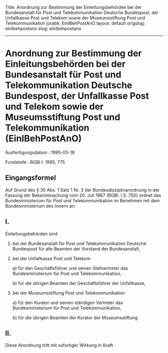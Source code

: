 Title: Anordnung zur Bestimmung der Einleitungsbehörden bei der Bundesanstalt für
  Post und Telekommunikation Deutsche Bundespost, der Unfallkasse Post und Telekom
  sowie der Museumsstiftung Post und Telekommunikation
jurabk: EinlBehPostAnO
layout: default
origslug: einlbehpostano
slug: einlbehpostano

---

# Anordnung zur Bestimmung der Einleitungsbehörden bei der Bundesanstalt für Post und Telekommunikation Deutsche Bundespost, der Unfallkasse Post und Telekom sowie der Museumsstiftung Post und Telekommunikation (EinlBehPostAnO)

Ausfertigungsdatum
:   1995-05-18

Fundstelle
:   BGBl I: 1995, 775



## Eingangsformel

Auf Grund des § 35 Abs. 1 Satz 1 Nr. 3 der Bundesdisziplinarordnung in
der Fassung der Bekanntmachung vom 20. Juli 1967 (BGBl. I S. 750)
ordnet das Bundesministerium für Post und Telekommunikation im
Benehmen mit dem Bundesministerium des Innern an:


## I.

Einleitungsbehörden sind

1.  bei der Bundesanstalt für Post und Telekommunikation Deutsche
    Bundespost für alle Beamten der Vorstand der Bundesanstalt,


2.  bei der Unfallkasse Post und Telekom

    a)  für den Geschäftsführer und seinen Stellvertreter das
        Bundesministerium für Post und Telekommunikation,


    b)  für die übrigen Beamten der Geschäftsführer der Unfallkasse,





3.  bei der Museumsstiftung Post und Telekommunikation

    a)  für den Kurator und seinen ständigen Vertreter das Bundesministerium
        für Post und Telekommunikation,


    b)  für die übrigen Beamten der Kurator der Museumsstiftung.








## II.

Diese Anordnung tritt mit sofortiger Wirkung in Kraft.

